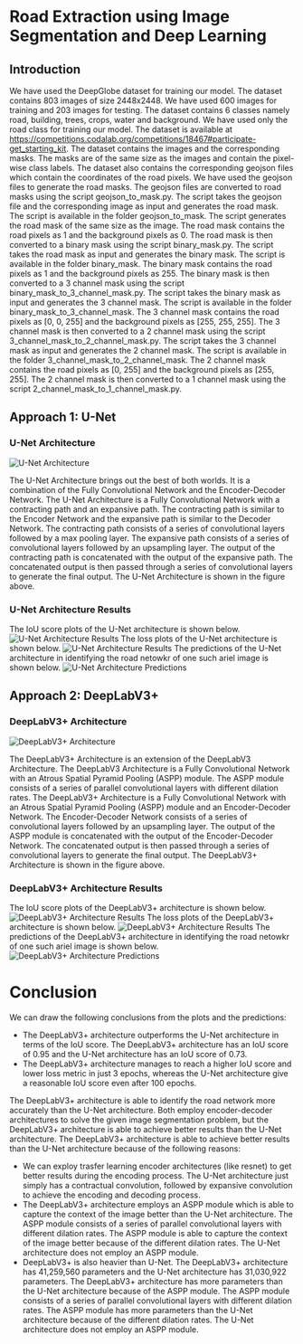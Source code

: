 # Road Extraction using Image Segmentation and Deep Learning
## Introduction
We have used the DeepGlobe dataset for training our model. The dataset contains 803 images of size 2448x2448. We have used 600 images for training and 203 images for testing. The dataset contains 6 classes namely road, building, trees, crops, water and background. We have used only the road class for training our model. The dataset is available at https://competitions.codalab.org/competitions/18467#participate-get_starting_kit.
 The dataset contains the images and the corresponding masks. The masks are of the same size as the images and contain the pixel-wise class labels. The dataset also contains the corresponding geojson files which contain the coordinates of the road pixels. We have used the geojson files to generate the road masks. The geojson files are converted to road masks using the script geojson_to_mask.py. The script takes the geojson file and the corresponding image as input and generates the road mask. The script is available in the folder geojson_to_mask. The script generates the road mask of the same size as the image. The road mask contains the road pixels as 1 and the background pixels as 0. The road mask is then converted to a binary mask using the script binary_mask.py. The script takes the road mask as input and generates the binary mask. The script is available in the folder binary_mask. The binary mask contains the road pixels as 1 and the background pixels as 255. The binary mask is then converted to a 3 channel mask using the script binary_mask_to_3_channel_mask.py. The script takes the binary mask as input and generates the 3 channel mask. The script is available in the folder binary_mask_to_3_channel_mask. The 3 channel mask contains the road pixels as [0, 0, 255] and the background pixels as [255, 255, 255]. The 3 channel mask is then converted to a 2 channel mask using the script 3_channel_mask_to_2_channel_mask.py. The script takes the 3 channel mask as input and generates the 2 channel mask. The script is available in the folder 3_channel_mask_to_2_channel_mask. The 2 channel mask contains the road pixels as [0, 255] and the background pixels as [255, 255]. The 2 channel mask is then converted to a 1 channel mask using the script 2_channel_mask_to_1_channel_mask.py.

## Approach 1: U-Net
### U-Net Architecture
![U-Net Architecture](https://media.geeksforgeeks.org/wp-content/uploads/20220614121231/Group14.jpg)

The U-Net Architecture brings out the best of both worlds. It is a combination of the Fully Convolutional Network and the Encoder-Decoder Network. The U-Net Architecture is a Fully Convolutional Network with a contracting path and an expansive path. The contracting path is similar to the Encoder Network and the expansive path is similar to the Decoder Network. The contracting path consists of a series of convolutional layers followed by a max pooling layer. The expansive path consists of a series of convolutional layers followed by an upsampling layer. The output of the contracting path is concatenated with the output of the expansive path. The concatenated output is then passed through a series of convolutional layers to generate the final output. The U-Net Architecture is shown in the figure above.

### U-Net Architecture Results
The IoU score plots of the U-Net architecture is shown below.
![U-Net Architecture Results]('https://github.com/riyavnitk/DeepGlobe_Road_Extraction_MGCV/blob/master/images/UNetIoU.png')
The loss plots of the U-Net architecture is shown below.
![U-Net Architecture Results]('https://github.com/riyavnitk/DeepGlobe_Road_Extraction_MGCV/blob/master/images/UNetLoss.png')
The predictions of the U-Net architecture in identifying the road netowkr of one such ariel image is shown below.
![U-Net Architecture Predictions]('https://github.com/riyavnitk/DeepGlobe_Road_Extraction_MGCV/blob/master/images/UNetPred.png')

## Approach 2: DeepLabV3+
### DeepLabV3+ Architecture
![DeepLabV3+ Architecture](https://production-media.paperswithcode.com/models/Screen_Shot_2021-02-21_at_10.34.37_AM_kvOFts0.png)

The DeepLabV3+ Architecture is an extension of the DeepLabV3 Architecture. The DeepLabV3 Architecture is a Fully Convolutional Network with an Atrous Spatial Pyramid Pooling (ASPP) module. The ASPP module consists of a series of parallel convolutional layers with different dilation rates. The DeepLabV3+ Architecture is a Fully Convolutional Network with an Atrous Spatial Pyramid Pooling (ASPP) module and an Encoder-Decoder Network. The Encoder-Decoder Network consists of a series of convolutional layers followed by an upsampling layer. The output of the ASPP module is concatenated with the output of the Encoder-Decoder Network. The concatenated output is then passed through a series of convolutional layers to generate the final output. The DeepLabV3+ Architecture is shown in the figure above.

### DeepLabV3+ Architecture Results
The IoU score plots of the DeepLabV3+ architecture is shown below.
![DeepLabV3+ Architecture Results]('https://github.com/riyavnitk/DeepGlobe_Road_Extraction_MGCV/blob/master/images/DLV3IoU.png')
The loss plots of the DeepLabV3+ architecture is shown below.
![DeepLabV3+ Architecture Results]('https://github.com/riyavnitk/DeepGlobe_Road_Extraction_MGCV/blob/master/images/DLV3Dice.png')
The predictions of the DeepLabV3+ architecture in identifying the road netowkr of one such ariel image is shown below.
![DeepLabV3+ Architecture Predictions]('https://github.com/riyavnitk/DeepGlobe_Road_Extraction_MGCV/blob/master/images/DLV3pred.png')


# Conclusion
We can draw the following conclusions from the plots and the predictions:
- The DeepLabV3+ architecture outperforms the U-Net architecture in terms of the IoU score. The DeepLabV3+ architecture has an IoU score of 0.95 and the U-Net architecture has an IoU score of 0.73. 
- The DeepLabV3+ architecture manages to reach a higher IoU score and lower loss metric in just 3 epochs, whereas the U-Net architecture give a reasonable IoU score even after 100 epochs. 

The DeepLabV3+ architecture is able to identify the road network more accurately than the U-Net architecture. Both employ encoder-decoder architectures to solve the given image segmentation problem, but the DeepLabV3+ architecture is able to achieve better results than the U-Net architecture. The DeepLabV3+ architecture is able to achieve better results than the U-Net architecture because of the following reasons:
- We can exploy trasfer learning encoder architectures (like resnet) to get better results during the encoding process. The U-Net architecture just simply has a contractual convolution, followed by expansive convolution to achieve the encoding and decoding process.
- The DeepLabV3+ architecture employs an ASPP module which is able to capture the context of the image better than the U-Net architecture. The ASPP module consists of a series of parallel convolutional layers with different dilation rates. The ASPP module is able to capture the context of the image better because of the different dilation rates. The U-Net architecture does not employ an ASPP module.
- DeepLabV3+ is also heavier than U-Net. The DeepLabV3+ architecture has 41,259,560 parameters and the U-Net architecture has 31,030,922 parameters. The DeepLabV3+ architecture has more parameters than the U-Net architecture because of the ASPP module. The ASPP module consists of a series of parallel convolutional layers with different dilation rates. The ASPP module has more parameters than the U-Net architecture because of the different dilation rates. The U-Net architecture does not employ an ASPP module.